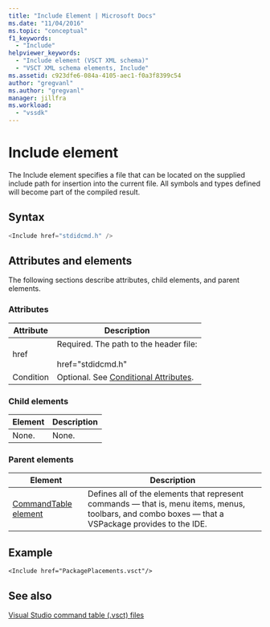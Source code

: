 ```yaml
---
title: "Include Element | Microsoft Docs"
ms.date: "11/04/2016"
ms.topic: "conceptual"
f1_keywords: 
  - "Include"
helpviewer_keywords: 
  - "Include element (VSCT XML schema)"
  - "VSCT XML schema elements, Include"
ms.assetid: c923dfe6-084a-4105-aec1-f0a3f8399c54
author: "gregvanl"
ms.author: "gregvanl"
manager: jillfra
ms.workload: 
  - "vssdk"
---
```

# Include element
The Include element specifies a file that can be located on the supplied include path for insertion into the current file.  All symbols and types defined will become part of the compiled result.  
  
## Syntax  
  
```csharp  
<Include href="stdidcmd.h" />  
```  
  
## Attributes and elements  
 The following sections describe attributes, child elements, and parent elements.  
  
### Attributes  
  
|Attribute|Description|  
|---------------|-----------------|  
|href|Required. The path to the header file:<br /><br /> href="stdidcmd.h"|  
|Condition|Optional. See [Conditional Attributes](../extensibility/vsct-xml-schema-conditional-attributes.md).|  
  
### Child elements  
  
|Element|Description|  
|-------------|-----------------|  
|None.|None.|  
  
### Parent elements  
  
|Element|Description|  
|-------------|-----------------|  
|[CommandTable element](../extensibility/commandtable-element.md)|Defines all of the elements that represent commands — that is, menu items, menus, toolbars, and combo boxes — that a VSPackage provides to the IDE.|  
  
## Example  
  
```  
<Include href="PackagePlacements.vsct"/>  
```  
  
## See also  
 [Visual Studio command table (.vsct) files](../extensibility/internals/visual-studio-command-table-dot-vsct-files.md)